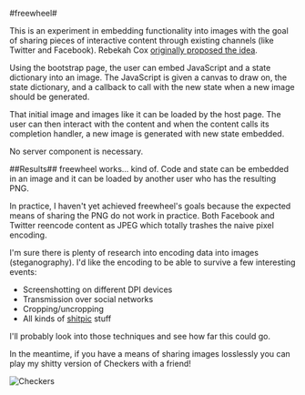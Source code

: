 #freewheel#

This is an experiment in embedding functionality into images with the goal of sharing pieces of interactive content through existing channels (like Twitter and Facebook). Rebekah Cox [originally proposed the idea][1].

Using the bootstrap page, the user can embed JavaScript and a state dictionary into an image. The JavaScript is given a canvas to draw on, the state dictionary, and a callback to call with the new state when a new image should be generated.

That initial image and images like it can be loaded by the host page. The user can then interact with the content and when the content calls its completion handler, a new image is generated with new state embedded.

No server component is necessary.

##Results##
freewheel works... kind of. Code and state can be embedded in an image and it can be loaded by another user who has the resulting PNG.

In practice, I haven't yet achieved freewheel's goals because the expected means of sharing the PNG do not work in practice. Both Facebook and Twitter reencode content as JPEG which totally trashes the naive pixel encoding.

I'm sure there is plenty of research into encoding data into images (steganography). I'd like the encoding to be able to survive a few interesting events:

 * Screenshotting on different DPI devices
 * Transmission over social networks
 * Cropping/uncropping
 * All kinds of [shitpic][2] stuff

I'll probably look into those techniques and see how far this could go.

In the meantime, if you have a means of sharing images losslessly you can play my shitty version of Checkers with a friend!

![Checkers](https://raw.github.com/jasonprado/freewheel/master/reds_turn.png)

[1]:https://twitter.com/artypapers/status/677212283634782208
[2]:http://www.theawl.com/2014/12/the-triumphant-rise-of-the-shitpic
